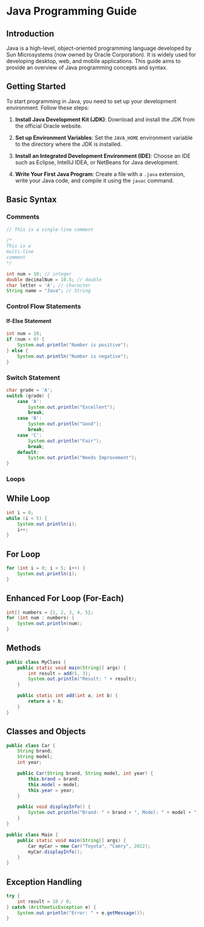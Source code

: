 # Java Programming Guide

## Introduction

Java is a high-level, object-oriented programming language developed by Sun Microsystems (now owned by Oracle Corporation). It is widely used for developing desktop, web, and mobile applications. This guide aims to provide an overview of Java programming concepts and syntax.

## Getting Started

To start programming in Java, you need to set up your development environment. Follow these steps:

1. **Install Java Development Kit (JDK)**: Download and install the JDK from the official Oracle website.

2. **Set up Environment Variables**: Set the `JAVA_HOME` environment variable to the directory where the JDK is installed.

3. **Install an Integrated Development Environment (IDE)**: Choose an IDE such as Eclipse, IntelliJ IDEA, or NetBeans for Java development.

4. **Write Your First Java Program**: Create a file with a `.java` extension, write your Java code, and compile it using the `javac` command.

## Basic Syntax

### Comments

```java
// This is a single-line comment

/*
This is a
multi-line
comment
*/
```
```java
int num = 10; // integer
double decimalNum = 10.5; // double
char letter = 'A'; // character
String name = "Java"; // String
```

### Control Flow Statements

#### If-Else Statement

```java
int num = 10;
if (num > 0) {
    System.out.println("Number is positive");
} else {
    System.out.println("Number is negative");
}
```

### Switch Statement
```java
char grade = 'A';
switch (grade) {
    case 'A':
        System.out.println("Excellent");
        break;
    case 'B':
        System.out.println("Good");
        break;
    case 'C':
        System.out.println("Fair");
        break;
    default:
        System.out.println("Needs Improvement");
}
```

### Loops

## While Loop
```java
int i = 0;
while (i < 5) {
    System.out.println(i);
    i++;
}
```
## For Loop
```java
for (int i = 0; i < 5; i++) {
    System.out.println(i);
}
```

## Enhanced For Loop (For-Each)
```java
int[] numbers = {1, 2, 3, 4, 5};
for (int num : numbers) {
    System.out.println(num);
}
```

## Methods
```java
public class MyClass {
    public static void main(String[] args) {
        int result = add(5, 3);
        System.out.println("Result: " + result);
    }

    public static int add(int a, int b) {
        return a + b;
    }
}
```

## Classes and Objects
```java
public class Car {
    String brand;
    String model;
    int year;

    public Car(String brand, String model, int year) {
        this.brand = brand;
        this.model = model;
        this.year = year;
    }

    public void displayInfo() {
        System.out.println("Brand: " + brand + ", Model: " + model + ", Year: " + year);
    }
}
```

```java
public class Main {
    public static void main(String[] args) {
        Car myCar = new Car("Toyota", "Camry", 2022);
        myCar.displayInfo();
    }
}
```
## Exception Handling
```java
try {
    int result = 10 / 0;
} catch (ArithmeticException e) {
    System.out.println("Error: " + e.getMessage());
}
```
